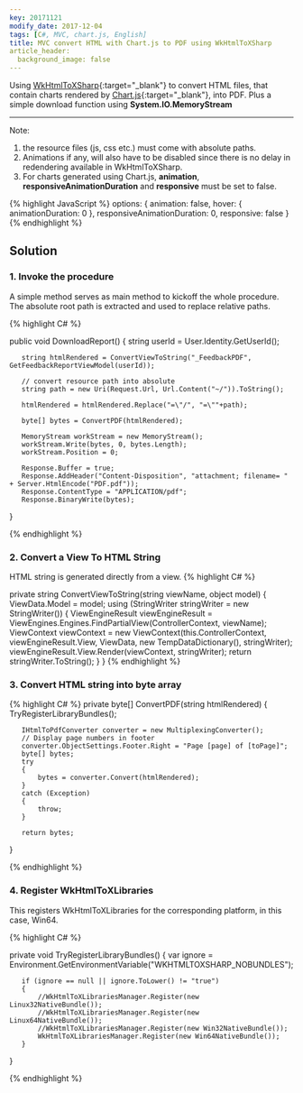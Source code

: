 ```yaml
---
key: 20171121
modify_date: 2017-12-04
tags: [C#, MVC, chart.js, English]
title: MVC convert HTML with Chart.js to PDF using WkHtmlToXSharp
article_header:
  background_image: false
---
```


Using [WkHtmlToXSharp](https://github.com/pruiz/WkHtmlToXSharp){:target="_blank"} to convert HTML files, that contain charts rendered by [Chart.js](http://www.chartjs.org/){:target="_blank"}, into PDF. Plus a simple download function using **System.IO.MemoryStream**

<!--more-->

---

Note:

1. the resource files (js, css etc.) must come with absolute paths.
1. Animations if any, will also have to be disabled since there is no delay in redendering available in WkHtmlToXSharp.
1. For charts generated using Chart.js, **animation**, **responsiveAnimationDuration** and **responsive** must be set to false.

{% highlight JavaScript %}
options: {
          animation: false,
          hover: {
              animationDuration: 0
          },
          responsiveAnimationDuration: 0,
          responsive: false
         }
{% endhighlight %}

## Solution

### 1. Invoke the procedure

A simple method serves as main method to kickoff the whole procedure. The absolute root path is extracted and used to replace relative paths.

{% highlight C# %}

   public void DownloadReport()
   {
       string userId = User.Identity.GetUserId();

       string htmlRendered = ConvertViewToString("_FeedbackPDF", GetFeedbackReportViewModel(userId));

       // convert resource path into absolute
       string path = new Uri(Request.Url, Url.Content("~/")).ToString();

       htmlRendered = htmlRendered.Replace("=\"/", "=\""+path);

       byte[] bytes = ConvertPDF(htmlRendered);

       MemoryStream workStream = new MemoryStream();
       workStream.Write(bytes, 0, bytes.Length);
       workStream.Position = 0;

       Response.Buffer = true;
       Response.AddHeader("Content-Disposition", "attachment; filename= " + Server.HtmlEncode("PDF.pdf"));
       Response.ContentType = "APPLICATION/pdf";
       Response.BinaryWrite(bytes);
   }

{% endhighlight %}

### 2. Convert a View To HTML String

HTML string is generated directly from a view.
{% highlight C# %}

   private string ConvertViewToString(string viewName, object model)
   {
       ViewData.Model = model;
       using (StringWriter stringWriter = new StringWriter())
       {
           ViewEngineResult viewEngineResult = ViewEngines.Engines.FindPartialView(ControllerContext, viewName);
           ViewContext viewContext = new ViewContext(this.ControllerContext, viewEngineResult.View, ViewData, new TempDataDictionary(), stringWriter);
           viewEngineResult.View.Render(viewContext, stringWriter);
           return stringWriter.ToString();
       }
   }
{% endhighlight %}

### 3. Convert HTML string into byte array

{% highlight C# %}
   private byte[] ConvertPDF(string htmlRendered)
   {
       TryRegisterLibraryBundles();

       IHtmlToPdfConverter converter = new MultiplexingConverter();
       // Display page numbers in footer
       converter.ObjectSettings.Footer.Right = "Page [page] of [toPage]";
       byte[] bytes;
       try
       {
           bytes = converter.Convert(htmlRendered);
       }
       catch (Exception)
       {
           throw;
       }

       return bytes;
   }

{% endhighlight %}

### 4. Register WkHtmlToXLibraries

This registers WkHtmlToXLibraries for the corresponding platform, in this case, Win64.

{% highlight C# %}

   private void TryRegisterLibraryBundles()
   {
       var ignore = Environment.GetEnvironmentVariable("WKHTMLTOXSHARP_NOBUNDLES");

       if (ignore == null || ignore.ToLower() != "true")
       {
           //WkHtmlToXLibrariesManager.Register(new Linux32NativeBundle());
           //WkHtmlToXLibrariesManager.Register(new Linux64NativeBundle());
           //WkHtmlToXLibrariesManager.Register(new Win32NativeBundle());
           WkHtmlToXLibrariesManager.Register(new Win64NativeBundle());
       }
   }

{% endhighlight %}
